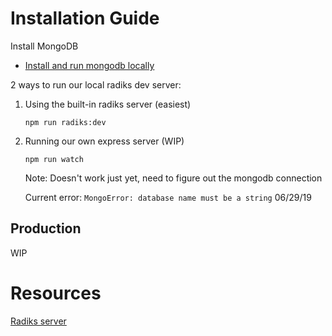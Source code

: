 # Installation Guide

Install MongoDB

- [Install and run mongodb locally](https://docs.mongodb.com/manual/tutorial/install-mongodb-on-os-x/#install-mongodb-community-edition-with-homebrew)

2 ways to run our local radiks dev server:

1. Using the built-in radiks server (easiest)

   `npm run radiks:dev`

2. Running our own express server (WIP)

   `npm run watch`

   Note: Doesn't work just yet, need to figure out the mongodb connection

   Current error: `MongoError: database name must be a string` 06/29/19

## Production

WIP

# Resources
[Radiks server](https://github.com/blockstack-radiks/radiks-server)
